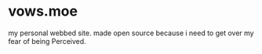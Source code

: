 # vows.moe
my personal webbed site. made open source because i need to get over my fear of being Perceived.
